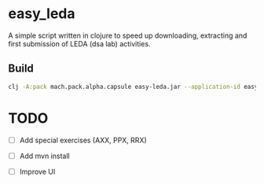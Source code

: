 # easy_leda

A simple script written in clojure to speed up downloading, extracting
and first submission of LEDA (dsa lab) activities.

## Build

```sh
clj -A:pack mach.pack.alpha.capsule easy-leda.jar --application-id easy-leda --application-version "0.1.0" -m easy-leda.core
```

# TODO
- [ ] Add special exercises (AXX, PPX, RRX)
- [ ] Add mvn install
- [ ] Improve UI

